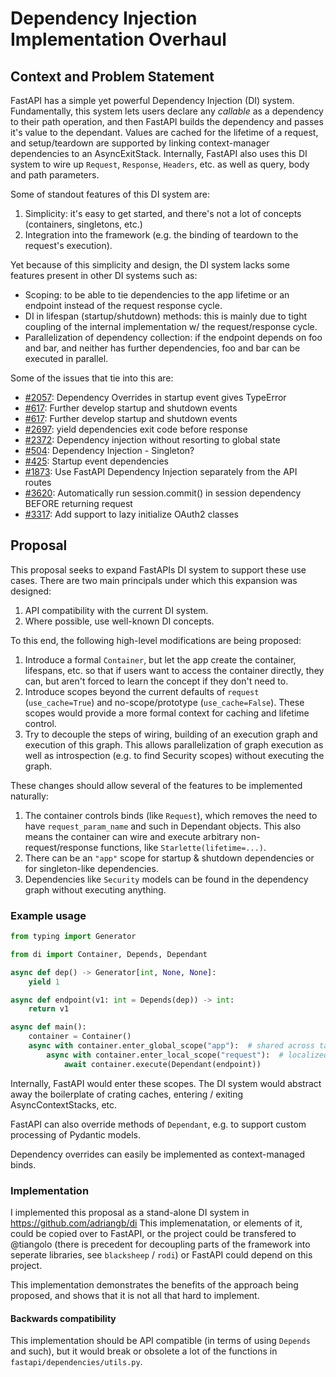 # Dependency Injection Implementation Overhaul

## Context and Problem Statement

FastAPI has a simple yet powerful Dependency Injection (DI) system.
Fundamentally, this system lets users declare any _callable_ as a dependency to their path operation, and then FastAPI builds the dependency and passes it's value to the dependant.
Values are cached for the lifetime of a request, and setup/teardown are supported by linking context-manager dependencies to an AsyncExitStack.
Internally, FastAPI also uses this DI system to wire up `Request`, `Response`, `Headers`, etc. as well as query, body and path parameters.

Some of standout features of this DI system are:

1. Simplicity: it's easy to get started, and there's not a lot of concepts (containers, singletons, etc.)
2. Integration into the framework (e.g. the binding of teardown to the request's execution).

Yet because of this simplicity and design, the DI system lacks some features present in other DI systems such as:

- Scoping: to be able to tie dependencies to the app lifetime or an endpoint instead of the request response cycle.
- DI in lifespan (startup/shutdown) methods: this is mainly due to tight coupling of the internal implementation w/ the request/response cycle.
- Parallelization of dependency collection: if the endpoint depends on foo and bar, and neither has further dependencies, foo and bar can be executed in parallel.

Some of the issues that tie into this are:

- [#2057](https://github.com/tiangolo/fastapi/issues/2057): Dependency Overrides in startup event gives TypeError
- [#617](https://github.com/tiangolo/fastapi/issues/617): Further develop startup and shutdown events
- [#617](https://github.com/tiangolo/fastapi/issues/617): Further develop startup and shutdown events
- [#2697](https://github.com/tiangolo/fastapi/pull/2697): yield dependencies exit code before response
- [#2372](https://github.com/tiangolo/fastapi/issues/2372): Dependency injection without resorting to global state
- [#504](https://github.com/tiangolo/fastapi/issues/504): Dependency Injection - Singleton?
- [#425](https://github.com/tiangolo/fastapi/issues/425): Startup event dependencies
- [#1873](https://github.com/tiangolo/fastapi/issues/1873): Use FastAPI Dependency Injection separately from the API routes
- [#3620](https://github.com/tiangolo/fastapi/issues/3620): Automatically run session.commit() in session dependency BEFORE returning request
- [#3317](https://github.com/tiangolo/fastapi/issues/3317): Add support to lazy initialize OAuth2 classes

## Proposal

This proposal seeks to expand FastAPIs DI system to support these use cases.
There are two main principals under which this expansion was designed:

1. API compatibility with the current DI system.
2. Where possible, use well-known DI concepts.

To this end, the following high-level modifications are being proposed:

1. Introduce a formal `Container`, but let the app create the container, lifespans, etc. so that if users want to access the container directly, they can, but aren't forced to learn the concept if they don't need to.
2. Introduce scopes beyond the current defaults of `request` (`use_cache=True`) and no-scope/prototype (`use_cache=False`). These scopes would provide a more formal context for caching and lifetime control.
3. Try to decouple the steps of wiring, building of an execution graph and execution of this graph. This allows parallelization of graph execution as well as introspection (e.g. to find Security scopes) without executing the graph.

These changes should allow several of the features to be implemented naturally:

1. The container controls binds (like `Request`), which removes the need to have `request_param_name` and such in Dependant objects. This also means the container can wire and execute arbitrary non-request/response functions, like `Starlette(lifetime=...)`.
2. There can be an `"app"` scope for startup & shutdown dependencies or for singleton-like dependencies.
3. Dependencies like `Security` models can be found in the dependency graph without executing anything.

### Example usage

```python
from typing import Generator

from di import Container, Depends, Dependant

async def dep() -> Generator[int, None, None]:
    yield 1

async def endpoint(v1: int = Depends(dep)) -> int:
    return v1

async def main():
    container = Container()
    async with container.enter_global_scope("app"):  # shared across tasks
        async with container.enter_local_scope("request"):  # localized via contextvars
            await container.execute(Dependant(endpoint))
```

Internally, FastAPI would enter these scopes.
The DI system would abstract away the boilerplate of crating caches, entering / exiting AsyncContextStacks, etc.

FastAPI can also override methods of `Dependant`, e.g. to support custom processing of Pydantic models.

Dependency overrides can easily be implemented as context-managed binds.

### Implementation

I implemented this proposal as a stand-alone DI system in https://github.com/adriangb/di
This implemenatation, or elements of it, could be copied over to FastAPI, or the project could be transfered to @tiangolo (there is precedent for decoupling parts of the framework into seperate libraries, see `blacksheep` / `rodi`) or FastAPI could depend on this project.

This implementation demonstrates the benefits of the approach being proposed, and shows that it is not all that hard to implement.

#### Backwards compatibility

This implementation should be API compatible (in terms of using `Depends` and such), but it would break or obsolete a lot of the functions in `fastapi/dependencies/utils.py`.
